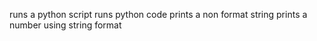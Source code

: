 runs a python script
runs python code
prints a non format string
prints a number using string format
